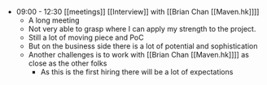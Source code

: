 - 09:00 - 12:30 [[meetings]] [[Interview]] with [[Brian Chan [[Maven.hk]]]]
    - A long meeting
    - Not very able to grasp where I can apply my strength to the project.
    - Still a lot of moving piece and PoC
    - But on the business side there is a lot of potential and sophistication
    - Another challenges is to work with [[Brian Chan [[Maven.hk]]]] as close as the other folks
        - As this is the first hiring there will be a lot of expectations
